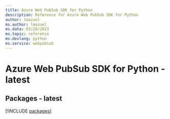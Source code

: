 ```yaml
---
title: Azure Web PubSub SDK for Python
description: Reference for Azure Web PubSub SDK for Python
author: lmazuel
ms.author: lmazuel
ms.data: 03/28/2023
ms.topic: reference
ms.devlang: python
ms.service: webpubsub
---
```

# Azure Web PubSub SDK for Python - latest
## Packages - latest
[!INCLUDE [packages](web-pubsub-index.md)]